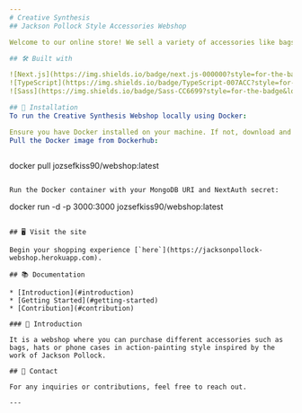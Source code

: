 ```yaml
---
# Creative Synthesis 
## Jackson Pollock Style Accessories Webshop

Welcome to our online store! We sell a variety of accessories like bags, hats, and phone cases, all styled in the mesmerizing drip painting aesthetic of the renowned artist, Jackson Pollock. We've created this platform to share the love of abstract expressionism through everyday items.

## 🛠️ Built with

![Next.js](https://img.shields.io/badge/next.js-000000?style=for-the-badge&logo=nextdotjs&logoColor=white)
![TypeScript](https://img.shields.io/badge/TypeScript-007ACC?style=for-the-badge&logo=typescript&logoColor=white)
![Sass](https://img.shields.io/badge/Sass-CC6699?style=for-the-badge&logo=sass&logoColor=white)

## 🚀 Installation
To run the Creative Synthesis Webshop locally using Docker:

Ensure you have Docker installed on your machine. If not, download and install it from Docker's official website.
Pull the Docker image from Dockerhub:
    
```
docker pull jozsefkiss90/webshop:latest
```

Run the Docker container with your MongoDB URI and NextAuth secret:

``` 
docker run -d -p 3000:3000 jozsefkiss90/webshop:latest
```

## 🖥️ Visit the site

Begin your shopping experience [`here`](https://jacksonpollock-webshop.herokuapp.com).

## 📚 Documentation

* [Introduction](#introduction)
* [Getting Started](#getting-started)
* [Contribution](#contribution)

### 📢 Introduction

It is a webshop where you can purchase different accessories such as bags, hats or phone cases in action-painting style inspired by the work of Jackson Pollock. 

## 📧 Contact

For any inquiries or contributions, feel free to reach out.

---
```

